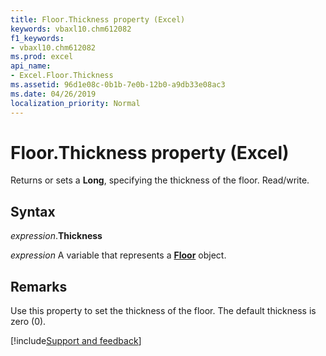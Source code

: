 ```yaml
---
title: Floor.Thickness property (Excel)
keywords: vbaxl10.chm612082
f1_keywords:
- vbaxl10.chm612082
ms.prod: excel
api_name:
- Excel.Floor.Thickness
ms.assetid: 96d1e08c-0b1b-7e0b-12b0-a9db33e08ac3
ms.date: 04/26/2019
localization_priority: Normal
---
```



# Floor.Thickness property (Excel)

Returns or sets a **Long**, specifying the thickness of the floor. Read/write.


## Syntax

_expression_.**Thickness**

_expression_ A variable that represents a **[Floor](excel.floor(object).md)** object.


## Remarks

Use this property to set the thickness of the floor. The default thickness is zero (0).




[!include[Support and feedback](~/includes/feedback-boilerplate.md)]